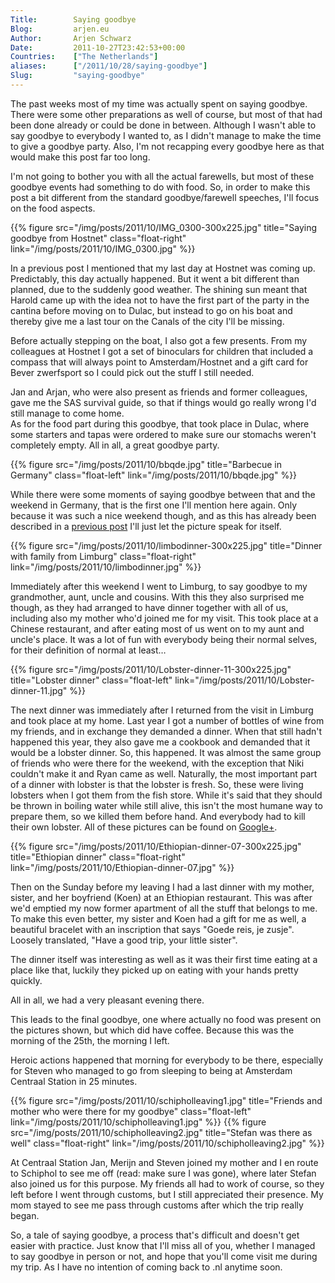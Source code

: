 ```yaml
---
Title:        Saying goodbye  
Blog:         arjen.eu  
Author:       Arjen Schwarz  
Date:         2011-10-27T23:42:53+00:00
Countries:    ["The Netherlands"]
aliases:      ["/2011/10/28/saying-goodbye"]
Slug:         "saying-goodbye"
---
```


The past weeks most of my time was actually spent on saying goodbye. There were some other preparations as well of course, but most of that had been done already or could be done in between. Although I wasn't able to say goodbye to everybody I wanted to, as I didn't manage to make the time to give a goodbye party. Also, I'm not recapping every goodbye here as that would make this post far too long.

I'm not going to bother you with all the actual farewells, but most of these goodbye events had something to do with food. So, in order to make this post a bit different from the standard goodbye/farewell speeches, I'll focus on the food aspects.

{{% figure src="/img/posts/2011/10/IMG_0300-300x225.jpg" title="Saying goodbye from Hostnet" class="float-right" link="/img/posts/2011/10/IMG_0300.jpg" %}}

In a previous post I mentioned that my last day at Hostnet was coming up. Predictably, this day actually happened. But it went a bit different than planned, due to the suddenly good weather. The shining sun meant that Harold came up with the idea not to have the first part of the party in the cantina before moving on to Dulac, but instead to go on his boat and thereby give me a last tour on the Canals of the city I'll be missing.

Before actually stepping on the boat, I also got a few presents. From my colleagues at Hostnet I got a set of binoculars for children that included a compass that will always point to Amsterdam/Hostnet and a gift card for Bever zwerfsport so I could pick out the stuff I still needed.

Jan and Arjan, who were also present as friends and former colleagues, gave me the SAS survival guide, so that if things would go really wrong I'd still manage to come home.   
As for the food part during this goodbye, that took place in Dulac, where some starters and tapas were ordered to make sure our stomachs weren't completely empty. All in all, a great goodbye party.

{{% figure src="/img/posts/2011/10/bbqde.jpg" title="Barbecue in Germany" class="float-left" link="/img/posts/2011/10/bbqde.jpg" %}}

While there were some moments of saying goodbye between that and the weekend in Germany, that is the first one I'll mention here again. Only because it was such a nice weekend though, and as this has already been described in a [previous post][2] I'll just let the picture speak for itself.

{{% figure src="/img/posts/2011/10/limbodinner-300x225.jpg" title="Dinner with family from Limburg" class="float-right" link="/img/posts/2011/10/limbodinner.jpg" %}}

Immediately after this weekend I went to Limburg, to say goodbye to my grandmother, aunt, uncle and cousins. With this they also surprised me though, as they had arranged to have dinner together with all of us, including also my mother who'd joined me for my visit. This took place at a Chinese restaurant, and after eating most of us went on to my aunt and uncle's place. It was a lot of fun with everybody being their normal selves, for their definition of normal at least…

{{% figure src="/img/posts/2011/10/Lobster-dinner-11-300x225.jpg" title="Lobster dinner" class="float-left" link="/img/posts/2011/10/Lobster-dinner-11.jpg" %}}

The next dinner was immediately after I returned from the visit in Limburg and took place at my home. Last year I got a number of bottles of wine from my friends, and in exchange they demanded a dinner. When that still hadn't happened this year, they also gave me a cookbook and demanded that it would be a lobster dinner. So, this happened. It was almost the same group of friends who were there for the weekend, with the exception that Niki couldn't make it and Ryan came as well. Naturally, the most important part of a dinner with lobster is that the lobster is fresh. So, these were living lobsters when I got them from the fish store. While it's said that they should be thrown in boiling water while still alive, this isn't the most humane way to prepare them, so we killed them before hand. And everybody had to kill their own lobster. All of these pictures can be found on [Google+][1].

{{% figure src="/img/posts/2011/10/Ethiopian-dinner-07-300x225.jpg" title="Ethiopian dinner" class="float-right" link="/img/posts/2011/10/Ethiopian-dinner-07.jpg" %}}

Then on the Sunday before my leaving I had a last dinner with my mother, sister, and her boyfriend (Koen) at an Ethiopian restaurant. This was after we'd emptied my now former apartment of all the stuff that belongs to me. To make this even better, my sister and Koen had a gift for me as well, a beautiful bracelet with an inscription that says "Goede reis, je zusje". Loosely translated, "Have a good trip, your little sister".

The dinner itself was interesting as well as it was their first time eating at a place like that, luckily they picked up on eating with your hands pretty quickly. 

All in all, we had a very pleasant evening there.

This leads to the final goodbye, one where actually no food was present on the pictures shown, but which did have coffee. Because this was the morning of the 25th, the morning I left.

Heroic actions happened that morning for everybody to be there, especially for Steven who managed to go from sleeping to being at Amsterdam Centraal Station in 25 minutes.

{{% figure src="/img/posts/2011/10/schipholleaving1.jpg" title="Friends and mother who were there for my goodbye" class="float-left" link="/img/posts/2011/10/schipholleaving1.jpg" %}}
{{% figure src="/img/posts/2011/10/schipholleaving2.jpg" title="Stefan was there as well" class="float-right" link="/img/posts/2011/10/schipholleaving2.jpg" %}}

<div style="clear:both"></div>

At Centraal Station Jan, Merijn and Steven joined my mother and I en route to Schiphol to see me off (read: make sure I was gone), where later Stefan also joined us for this purpose. My friends all had to work of course, so they left before I went through customs, but I still appreciated their presence. My mom stayed to see me pass through customs after which the trip really began.

So, a tale of saying goodbye, a process that's difficult and doesn't get easier with practice. Just know that I'll miss all of you, whether I managed to say goodbye in person or not, and hope that you'll come visit me during my trip. As I have no intention of coming back to .nl anytime soon.

[1]: https://plus.google.com/u/0/photos/106546526536212060547/albums/5665734856778653857
[2]: /2011/10/19/weekend-with-friends/ (Weekend with Friends)